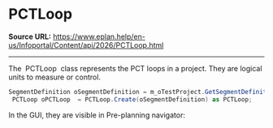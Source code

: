 # PCTLoop

**Source URL:** https://www.eplan.help/en-us/Infoportal/Content/api/2026/PCTLoop.html

---

The  PCTLoop  class represents the PCT loops in a project. They are logical units to measure or control.

```csharp
SegmentDefinition oSegmentDefinition = m_oTestProject.GetSegmentDefinition("Eplan.PCT.Loop");
 PCTLoop oPCTLoop  = PCTLoop.Create(oSegmentDefinition) as PCTLoop;
```

In the GUI, they are visible in Pre-planning navigator:

